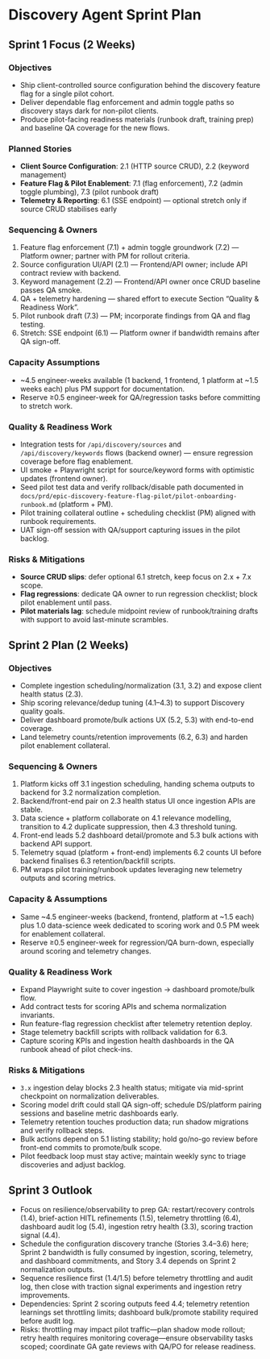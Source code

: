 # Discovery Agent Sprint Plan

## Sprint 1 Focus (2 Weeks)

### Objectives
- Ship client-controlled source configuration behind the discovery feature flag for a single pilot cohort.
- Deliver dependable flag enforcement and admin toggle paths so discovery stays dark for non-pilot clients.
- Produce pilot-facing readiness materials (runbook draft, training prep) and baseline QA coverage for the new flows.

### Planned Stories
- **Client Source Configuration**: 2.1 (HTTP source CRUD), 2.2 (keyword management)
- **Feature Flag & Pilot Enablement**: 7.1 (flag enforcement), 7.2 (admin toggle plumbing), 7.3 (pilot runbook draft)
- **Telemetry & Reporting**: 6.1 (SSE endpoint) — optional stretch only if source CRUD stabilises early

### Sequencing & Owners
1. Feature flag enforcement (7.1) + admin toggle groundwork (7.2) — Platform owner; partner with PM for rollout criteria.
2. Source configuration UI/API (2.1) — Frontend/API owner; include API contract review with backend.
3. Keyword management (2.2) — Frontend/API owner once CRUD baseline passes QA smoke.
4. QA + telemetry hardening — shared effort to execute Section “Quality & Readiness Work”.
5. Pilot runbook draft (7.3) — PM; incorporate findings from QA and flag testing.
6. Stretch: SSE endpoint (6.1) — Platform owner if bandwidth remains after QA sign-off.

### Capacity Assumptions
- ~4.5 engineer-weeks available (1 backend, 1 frontend, 1 platform at ~1.5 weeks each) plus PM support for documentation.
- Reserve ≥0.5 engineer-week for QA/regression tasks before committing to stretch work.

### Quality & Readiness Work
- Integration tests for `/api/discovery/sources` and `/api/discovery/keywords` flows (backend owner) — ensure regression coverage before flag enablement.
- UI smoke + Playwright script for source/keyword forms with optimistic updates (frontend owner).
- Seed pilot test data and verify rollback/disable path documented in `docs/prd/epic-discovery-feature-flag-pilot/pilot-onboarding-runbook.md` (platform + PM).
- Pilot training collateral outline + scheduling checklist (PM) aligned with runbook requirements.
- UAT sign-off session with QA/support capturing issues in the pilot backlog.

### Risks & Mitigations
- **Source CRUD slips**: defer optional 6.1 stretch, keep focus on 2.x + 7.x scope.
- **Flag regressions**: dedicate QA owner to run regression checklist; block pilot enablement until pass.
- **Pilot materials lag**: schedule midpoint review of runbook/training drafts with support to avoid last-minute scrambles.

## Sprint 2 Plan (2 Weeks)

### Objectives
- Complete ingestion scheduling/normalization (3.1, 3.2) and expose client health status (2.3).
- Ship scoring relevance/dedup tuning (4.1–4.3) to support Discovery quality goals.
- Deliver dashboard promote/bulk actions UX (5.2, 5.3) with end-to-end coverage.
- Land telemetry counts/retention improvements (6.2, 6.3) and harden pilot enablement collateral.

### Sequencing & Owners
1. Platform kicks off 3.1 ingestion scheduling, handing schema outputs to backend for 3.2 normalization completion.
2. Backend/front-end pair on 2.3 health status UI once ingestion APIs are stable.
3. Data science + platform collaborate on 4.1 relevance modelling, transition to 4.2 duplicate suppression, then 4.3 threshold tuning.
4. Front-end leads 5.2 dashboard detail/promote and 5.3 bulk actions with backend API support.
5. Telemetry squad (platform + front-end) implements 6.2 counts UI before backend finalises 6.3 retention/backfill scripts.
6. PM wraps pilot training/runbook updates leveraging new telemetry outputs and scoring metrics.

### Capacity & Assumptions
- Same ~4.5 engineer-weeks (backend, frontend, platform at ~1.5 each) plus 1.0 data-science week dedicated to scoring work and 0.5 PM week for enablement collateral.
- Reserve ≥0.5 engineer-week for regression/QA burn-down, especially around scoring and telemetry changes.

### Quality & Readiness Work
- Expand Playwright suite to cover ingestion → dashboard promote/bulk flow.
- Add contract tests for scoring APIs and schema normalization invariants.
- Run feature-flag regression checklist after telemetry retention deploy.
- Stage telemetry backfill scripts with rollback validation for 6.3.
- Capture scoring KPIs and ingestion health dashboards in the QA runbook ahead of pilot check-ins.

### Risks & Mitigations
- `3.x` ingestion delay blocks 2.3 health status; mitigate via mid-sprint checkpoint on normalization deliverables.
- Scoring model drift could stall QA sign-off; schedule DS/platform pairing sessions and baseline metric dashboards early.
- Telemetry retention touches production data; run shadow migrations and verify rollback steps.
- Bulk actions depend on 5.1 listing stability; hold go/no-go review before front-end commits to promote/bulk scope.
- Pilot feedback loop must stay active; maintain weekly sync to triage discoveries and adjust backlog.

## Sprint 3 Outlook
- Focus on resilience/observability to prep GA: restart/recovery controls (1.4), brief-action HITL refinements (1.5), telemetry throttling (6.4), dashboard audit log (5.4), ingestion retry health (3.3), scoring traction signal (4.4).
- Schedule the configuration discovery tranche (Stories 3.4–3.6) here; Sprint 2 bandwidth is fully consumed by ingestion, scoring, telemetry, and dashboard commitments, and Story 3.4 depends on Sprint 2 normalization outputs.
- Sequence resilience first (1.4/1.5) before telemetry throttling and audit log, then close with traction signal experiments and ingestion retry improvements.
- Dependencies: Sprint 2 scoring outputs feed 4.4; telemetry retention learnings set throttling limits; dashboard bulk/promote stability required before audit log.
- Risks: throttling may impact pilot traffic—plan shadow mode rollout; retry health requires monitoring coverage—ensure observability tasks scoped; coordinate GA gate reviews with QA/PO for release readiness.
